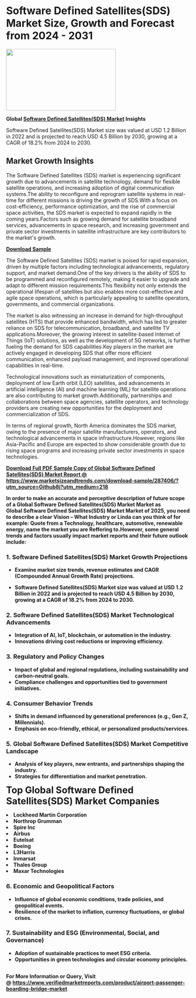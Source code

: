 <H1>Software Defined Satellites(SDS) Market Size, Growth and Forecast from 2024 - 2031</H1><img class="aligncenter size-medium wp-image-584254" src="https://thirdeyenews.in/wp-content/uploads/2024/09/Global-Market-Research-300x168.jpeg" alt="" width="300" height="168" /><p><strong>Global&nbsp;<a href="https://www.marketsizeandtrends.com/download-sample/287406/?utm_source=Github8j?utm_medium=218">Software Defined Satellites(SDS) Market</a> Insights</strong></p><p>Software Defined Satellites(SDS) Market size was valued at USD 1.2 Billion in 2022 and is projected to reach USD 4.5 Billion by 2030, growing at a CAGR of 18.2% from 2024 to 2030.</p><p><h2>Market Growth Insights</h2> <p>The Software Defined Satellites (SDS) market is experiencing significant growth due to advancements in satellite technology, demand for flexible satellite operations, and increasing adoption of digital communication systems.The ability to reconfigure and reprogram satellite systems in real-time for different missions is driving the growth of SDS.With a focus on cost-efficiency, performance optimization, and the rise of commercial space activities, the SDS market is expected to expand rapidly in the coming years.Factors such as growing demand for satellite broadband services, advancements in space research, and increasing government and private sector investments in satellite infrastructure are key contributors to the market's growth.</p> <p><strong><a href="#">Download Sample</a></strong></p> <p>The Software Defined Satellites (SDS) market is poised for rapid expansion, driven by multiple factors including technological advancements, regulatory support, and market demand.One of the key drivers is the ability of SDS to be programmed and reconfigured remotely, making it easier to upgrade and adapt to different mission requirements.This flexibility not only extends the operational lifespan of satellites but also enables more cost-effective and agile space operations, which is particularly appealing to satellite operators, governments, and commercial organizations.</p> <p>The market is also witnessing an increase in demand for high-throughput satellites (HTS) that provide enhanced bandwidth, which has led to greater reliance on SDS for telecommunication, broadband, and satellite TV applications.Moreover, the growing interest in satellite-based Internet of Things (IoT) solutions, as well as the development of 5G networks, is further fueling the demand for SDS capabilities.Key players in the market are actively engaged in developing SDS that offer more efficient communication, enhanced payload management, and improved operational capabilities in real-time.</p> <p>Technological innovations such as miniaturization of components, deployment of low Earth orbit (LEO) satellites, and advancements in artificial intelligence (AI) and machine learning (ML) for satellite operations are also contributing to market growth.Additionally, partnerships and collaborations between space agencies, satellite operators, and technology providers are creating new opportunities for the deployment and commercialization of SDS.</p> <p>In terms of regional growth, North America dominates the SDS market, owing to the presence of major satellite manufacturers, operators, and technological advancements in space infrastructure.However, regions like Asia-Pacific and Europe are expected to show considerable growth due to rising space programs and increasing private sector investments in space technologies.</p> <p><strong><a href="#"></p><p><span class=""><strong>Download Full PDF Sample Copy of Global Software Defined Satellites(SDS) Market Report</strong> @ <a href="https://www.marketsizeandtrends.com/download-sample/287406/?utm_source=Github8j?utm_medium=218" target="_blank">https://www.marketsizeandtrends.com/download-sample/287406/?utm_source=Github8j?utm_medium=218</a></span></p><p>In order to make an accurate and perceptive description of future scope of a Global&nbsp;Software Defined Satellites(SDS) Market Market as Global&nbsp;Software Defined Satellites(SDS) Market Market of 2025, you need to describe a clear Vision &ndash; What Industry or Linda can you think of for example: Quote from a Technology, healthcare, automotive, renewable energy, name the market you are Reffering to.However, some general trends and factors usually impact market reports and their future outlook include:</p><h3>1.&nbsp;<strong>Software Defined Satellites(SDS) Market Growth Projections</strong></h3><ul><li>Examine market size trends, revenue estimates and CAGR (Compounded Annual Growth Rate) projections.</li><li><p>Software Defined Satellites(SDS) Market size was valued at USD 1.2 Billion in 2022 and is projected to reach USD 4.5 Billion by 2030, growing at a CAGR of 18.2% from 2024 to 2030.</p></li></ul><h3>2.&nbsp;<strong>Software Defined Satellites(SDS) Market Technological Advancements</strong></h3><ul><li>Integration of AI, IoT, blockchain, or automation in the industry.</li><li>Innovations driving cost reductions or improving efficiency.</li></ul><h3>3.&nbsp;<strong>Regulatory and Policy Changes</strong></h3><ul><li>Impact of global and regional regulations, including sustainability and carbon-neutral goals.</li><li>Compliance challenges and opportunities tied to government initiatives.</li></ul><h3>4.&nbsp;<strong>Consumer Behavior Trends</strong></h3><ul><li>Shifts in demand influenced by generational preferences (e.g., Gen Z, Millennials).</li><li>Emphasis on eco-friendly, ethical, or personalized products/services.</li></ul><h3>5.&nbsp;<strong>Global Software Defined Satellites(SDS) Market Competitive Landscape</strong></h3><ul><li>Analysis of key players, new entrants, and partnerships shaping the industry.</li><li>Strategies for differentiation and market penetration.</li></ul><p data-pm-slice="1 1 []"><span style="color: inherit; font-family: inherit; font-size: 25px;">Top Global Software Defined Satellites(SDS) Market Companies</span></p><div class="" data-test-id=""><p><li>Lockheed Martin Corporation</li><li> Northrop Grumman</li><li> Spire Inc</li><li> Airbus</li><li> Eutelsat</li><li> Boeing</li><li> L3Harris</li><li> Inmarsat</li><li> Thales Group</li><li> Maxar Technologies</li></p></div><h3>6.&nbsp;<strong>Economic and Geopolitical Factors</strong></h3><ul><li>Influence of global economic conditions, trade policies, and geopolitical events.</li><li>Resilience of the market to inflation, currency fluctuations, or global crises.</li></ul><h3>7.&nbsp;<strong>Sustainability and ESG (Environmental, Social, and Governance)</strong></h3><ul><li>Adoption of sustainable practices to meet ESG criteria.</li><li>Opportunities in green technologies and circular economy principles.</li></ul><h2><strong style="font-size: 14px;">For More Information or Query, Visit @&nbsp;</strong><a style="background-color: #ffffff; font-size: 14px;" href="https://www.marketsizeandtrends.com/report/software-defined-satellites-sds-market/" target="_blank">https://www.verifiedmarketreports.com/product/airport-passenger-boarding-bridge-market</a></h2>